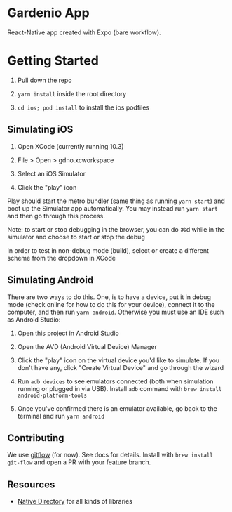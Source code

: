 # Gardenio App

React-Native app created with Expo (bare workflow).

# Getting Started

1. Pull down the repo

2. `yarn install` inside the root directory

3. `cd ios; pod install` to install the ios podfiles

## Simulating iOS

1. Open XCode (currently running 10.3)

2. File > Open > gdno.xcworkspace

3. Select an iOS Simulator

4. Click the "play" icon

Play should start the metro bundler (same thing as running `yarn start`) and boot up the Simulator app automatically. You may instead run `yarn start` and then go through this process.

Note: to start or stop debugging in the browser, you can do ⌘d while in the simulator and choose to start or stop the debug

In order to test in non-debug mode (build), select or create a different scheme from the dropdown in XCode

## Simulating Android

There are two ways to do this. One, is to have a device, put it in debug mode (check online for how to do this for your device), connect it to the computer, and then run `yarn android`. Otherwise you must use an IDE such as Android Studio:

1. Open this project in Android Studio

2. Open the AVD (Android Virtual Device) Manager

3. Click the "play" icon on the virtual device you'd like to simulate. If you don't have any, click "Create Virtual Device" and go through the wizard

4. Run `adb devices` to see emulators connected (both when simulation running or plugged in via USB). Install `adb` command with `brew install android-platform-tools`

5. Once you've confirmed there is an emulator available, go back to the terminal and run `yarn android`

## Contributing

We use [gitflow](https://www.atlassian.com/git/tutorials/comparing-workflows/gitflow-workflow) (for now). See docs for details. Install with `brew install git-flow` and open a PR with your feature branch.

## Resources

* [Native Directory](https://www.native.directory/) for all kinds of libraries
